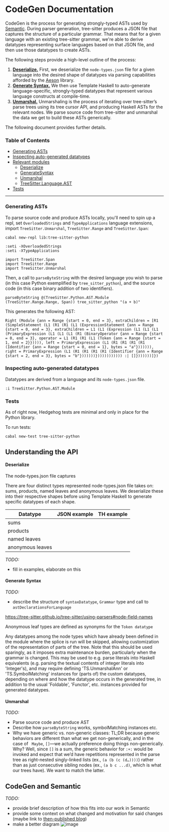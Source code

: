 # CodeGen Documentation

CodeGen is the process for generating strongly-typed ASTs used by [Semantic](https://github.com/github/semantic-code/blob/d9f91a05dc30a61b9ff8c536d75661d417f3c506/design-docs/precise-code-navigation.md). During parser generation, tree-sitter produces a JSON file that captures the structure of a particular grammar. That means that for a given language with an existing tree-sitter grammar, we're able to derive datatypes representing surface languages based on that JSON file, and then use those datatypes to create ASTs.

The following steps provide a high-level outline of the process:

1. [**Deserialize.**](https://github.com/tree-sitter/haskell-tree-sitter/blob/master/tree-sitter/src/TreeSitter/Deserialize.hs) First, we deserialize the `node-types.json` file for a given language into the desired shape of datatypes via parsing capabilities afforded by the [Aeson](http://hackage.haskell.org/package/aeson) library.
2. [**Generate Syntax.**](https://github.com/tree-sitter/haskell-tree-sitter/blob/master/tree-sitter/src/TreeSitter/GenerateSyntax.hs) We then use Template Haskell to auto-generate language-specific, strongly-typed datatypes that represent various language constructs at compile-time.
3. [**Unmarshal.**](https://github.com/tree-sitter/haskell-tree-sitter/blob/master/tree-sitter/src/TreeSitter/Unmarshal.hs) Unmarshaling is the process of iterating over tree-sitter’s parse trees using its tree cursor API, and producing Haskell ASTs for the relevant nodes. We parse source code from tree-sitter and unmarshal the data we get to build these ASTs generically.

The following document provides further details.

### Table of Contents
- [Generating ASTs](#Generating-ASTs)
- [Inspecting auto-generated datatypes](#Inspecting-auto-generated-datatypes)
- [Relevant modules](#Relevant-modules)
  - [Deserialize](#Deserialize)
  - [GenerateSyntax](#GenerateSyntax)
  - [Unmarshal](#unmarshal)
  - [TreeSitter.Language.AST](#treesitter-language-ast)
- [Tests](#tests)

___

### Generating ASTs

To parse source code and produce ASTs locally, you'll need to spin up a repl, set `OverloadedStrings` and `TypeApplications` language extensions, import `TreeSitter.Unmarshal`, `TreeSitter.Range` and `TreeSitter.Span`:

```
cabal new-repl lib:tree-sitter-python

:seti -XOverloadedStrings
:seti -XTypeApplications

import TreeSitter.Span
import TreeSitter.Range
import TreeSitter.Unmarshal
```

Then, a call to `parseByteString` with the desired language you wish to parse (in this case Python exemplified by `tree_sitter_python`), and the source code (in this case binary addition of two identifiers).

```
parseByteString @(TreeSitter.Python.AST.Module (TreeSitter.Range.Range, Span)) tree_sitter_python "(a + b)"
```

This generates the following AST:

```
Right (Module {ann = Range {start = 0, end = 3}, extraChildren = [R1 (SimpleStatement (L1 (R1 (R1 (L1 (ExpressionStatement {ann = Range {start = 0, end = 3}, extraChildren = L1 (L1 (Expression (L1 (L1 (L1 (PrimaryExpression (L1 (L1 (L1 (R1 (BinaryOperator {ann = Range {start = 0, end = 3}, operator = L1 (R1 (R1 (L1 (Token {ann = Range {start = 1, end = 2}})))), left = PrimaryExpression (L1 (R1 (R1 (R1 (R1 (Identifier {ann = Range {start = 0, end = 1}, bytes = "a"})))))), right = PrimaryExpression (L1 (R1 (R1 (R1 (R1 (Identifier {ann = Range {start = 2, end = 3}, bytes = "b"}))))))}))))))))))) :| []}))))))]})
```

### Inspecting auto-generated datatypes

Datatypes are derived from a language and its `node-types.json` file.

```
:i TreeSitter.Python.AST.Module
```

### Tests

As of right now, Hedgehog tests are minimal and only in place for the Python library.

To run tests:

`cabal new-test tree-sitter-python`

## Understanding the API

#### Deserialize

The node-types.json file captures

There are four distinct types represented node-types.json file takes on: sums, products, named leaves and anonymous leaves. We deserialize these into their respective shapes before using Template Haskell to generate specific datatypes of each shape.

| Datatype | JSON example | TH example |
|----------|--------------|------------|
|sums|||
|products|||
|named leaves|||
|anonymous leaves|||

_TODO:_
- fill in examples, elaborate on this

#### Generate Syntax
_TODO:_
- describe the structure of `syntaxDatatype`, `Grammar` type and call to `astDeclarationsForLanguage`

https://tree-sitter.github.io/tree-sitter/using-parsers#node-field-names


Anonymous leaf types are defined as synonyms for the `Token datatype`

Any datatypes among the node types which have already been defined in the module where the splice is run will be skipped, allowing customization of the representation of parts of the tree. Note that this should be used sparingly, as it imposes extra maintenance burden, particularly when the grammar is changed. This may be used to e.g. parse literals into Haskell equivalents (e.g. parsing the textual contents of integer literals into 'Integer's), and may require defining 'TS.UnmarshalAnn' or 'TS.SymbolMatching' instances for (parts of) the custom datatypes, depending on where and how the datatype occurs in the generated tree, in addition to the usual 'Foldable', 'Functor', etc. instances provided for generated datatypes.


#### Unmarshal
_TODO:_
- Parse source code and produce AST
- Describe how `parseByteString` works, symbolMatching instances etc.
- Why we have generic vs. non-generic classes: TL;DR because generic behaviors are different than what we get non-generically, and in the case of ` Maybe`, `[]`—we actually preference doing things non-generically. Why? Well, since `[]` is a sum, the generic behavior for `:+:` would be invoked and expect that we’d have repetitions represented in the parse tree as right-nested singly-linked lists (ex., `(a (b (c (d…))))`) rather than as just consecutive sibling nodes (ex., `(a b c ...d)`, which is what our trees have). We want to match the latter.

## CodeGen and Semantic
_TODO:_
- provide brief description of how this fits into our work in Semantic
- provide some context on what changed and motivation for said changes (maybe link to [then-published blog](https://github.com/github/semantic-code/pull/67/files))
- make a better diagram
![image](https://user-images.githubusercontent.com/875834/64924659-fc63e100-d7b4-11e9-9802-dfdf15349b27.png)
